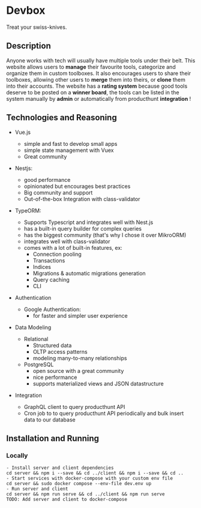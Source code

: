 # Devbox
  Treat your swiss-knives.

## Description
  Anyone works with tech will usually have multiple tools under their belt. This website allows users to **manage** their favourite tools, categorize and organize them in custom toolboxes. It also encourages users to share their toolboxes, allowing other users to **merge** them into theirs, or **clone** them into their accounts. The website has a **rating system** because good tools deserve to be posted on a **winner board**, the tools can be listed in the system manually by **admin** or automatically from producthunt **integration** !
  
  
## Technologies and Reasoning
- Vue.js
  - simple and fast to develop small apps
  - simple state management with Vuex
  - Great community

- Nestjs:
  - good performance
  - opinionated but encourages best practices
  - Big community and support
  - Out-of-the-box Integration with class-validator 

- TypeORM:
  - Supports Typescript and integrates well with Nest.js
  - has a built-in query builder for complex queries
  - has the biggest community (that's why I chose it over MikroORM)
  - integrates well with class-validator
  - comes with a lot of built-in features, ex:
    - Connection pooling
    - Transactions
    - Indices
    - Migrations & automatic migrations generation
    - Query caching
    - CLI

- Authentication
  - Google Authentication:
    - for faster and simpler user experience

- Data Modeling
  - Relational
    - Structured data
    - OLTP access patterns
    - modeling many-to-many relationships
  - PostgreSQL
    - open source with a great community
    - nice performance
    - supports materialized views and JSON datastructure

- Integration
  - GraphQL client to query producthunt API
  - Cron job to to query producthunt API periodically and bulk insert data to our database

## Installation and Running
### Locally
    - Install server and client dependencies
    cd server && npm i --save && cd ../client && npm i --save && cd ..
    - Start services with docker-compose with your custom env file
    cd server && sudo docker compose --env-file dev.env up
    - Run server and client  
    cd server && npm run serve && cd ../client && npm run serve
    TODO: Add server and client to docker-compose
